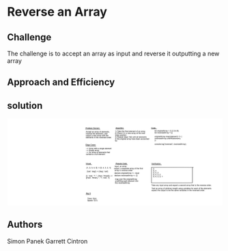 # Reverse an Array

## Challenge

The challenge is to accept an array as input and reverse it outputting a new array

## Approach and Efficiency

<!-- what approach did you take and why? What is the big O? -->

## solution

![Whiteboard](aww-board.png)

## Authors

Simon Panek
Garrett Cintron

